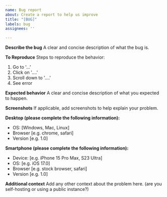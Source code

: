 ```yaml
---
name: Bug report
about: Create a report to help us improve
title: "[BUG]"
labels: bug
assignees: ''

---
```


**Describe the bug**
A clear and concise description of what the bug is.

**To Reproduce**
Steps to reproduce the behavior:
1. Go to '...'
2. Click on '....'
3. Scroll down to '....'
4. See error

**Expected behavior**
A clear and concise description of what you expected to happen.

**Screenshots**
If applicable, add screenshots to help explain your problem.

**Desktop (please complete the following information):**
 - OS: [WIndows, Mac, Linux]
 - Browser [e.g. chrome, safari]
 - Version [e.g. 1.0]

**Smartphone (please complete the following information):**
 - Device: [e.g. iPhone 15 Pro Max, S23 Ultra]
 - OS: [e.g. iOS 17.0]
 - Browser [e.g. stock browser, safari]
 - Version [e.g. 1.0]

**Additional context**
Add any other context about the problem here. (are you self-hosting or using a public instance?)
